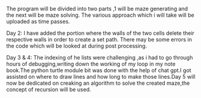 The program will be divided into two parts ,1 will be maze generating and the next will be maze solving.
The various approach which i will take will be uploaded as time passes.

Day 2:
I have added the portion where the walls of the two cells delete their respective walls in order to create a set path. There may be some errors in the code which will be looked at during post processing.

Day 3 & 4:
 The indexing of he lists were challenging ,as i had to go through hours of debugging,writing down the working of my loop in my note book.The python turtle module bit was done with the help of chat gpt.I got assisted on where to draw lines and how long to make those lines.Day 5 will now be dedicated on creaking an algorithm to solve the created maze,the concept of recursion will be used. 
